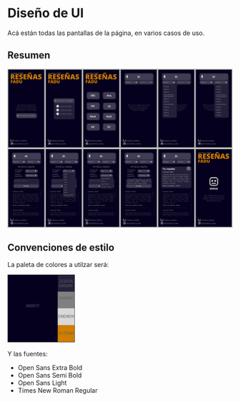 # Diseño de UI

Acá están todas las pantallas de la página, en varios casos de uso.

## Resumen

<img src="Collage.jpg">

## Convenciones de estilo

La paleta de colores a utilzar será:  

<img src="Colors.png" height="30%" width="30%">

Y las fuentes:
- Open Sans Extra Bold
- Open Sans Semi Bold
- Open Sans Light
- Times New Roman Regular
